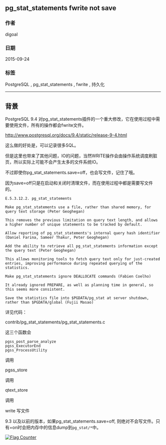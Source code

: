 ## pg_stat_statements fwrite not save  
                                                                                                                         
### 作者                                                                                                        
digoal                                                                                                        
                                                                                                        
### 日期                                                                                                         
2015-09-24                                                                                             
                                                                                                          
### 标签                                                                                                        
PostgreSQL , pg_stat_statements , fwrite , 持久化     
                                                                                                                    
----                                                                                                                    
                                                                                                                     
## 背景                                             
PostgreSQL 9.4 对pg_stat_statements插件的一个重大修改，它在使用过程中需要使用文件，所有的操作都会fwrite文件。  
  
http://www.postgresql.org/docs/9.4/static/release-9-4.html  
  
这么做的好处是，可以记录很多SQL。  
  
但是这里也带来了其他问题，IO的问题，当然WRITE操作会由操作系统调度刷脏页，所以实际上可能不会产生太多的文件系统IO。  
  
不过即使你pg_stat_statements.save=off，也会写文件，记住了哦。  
  
因为save=off只是在启动和关闭时清理文件，而在使用过程中都是需要写文件的。  
  
```  
E.5.3.12.2. pg_stat_statements  
  
Make pg_stat_statements use a file, rather than shared memory, for query text storage (Peter Geoghegan)  
  
This removes the previous limitation on query text length, and allows a higher number of unique statements to be tracked by default.  
  
Allow reporting of pg_stat_statements's internal query hash identifier (Daniel Farina, Sameer Thakur, Peter Geoghegan)  
  
Add the ability to retrieve all pg_stat_statements information except the query text (Peter Geoghegan)  
  
This allows monitoring tools to fetch query text only for just-created entries, improving performance during repeated querying of the statistics.  
  
Make pg_stat_statements ignore DEALLOCATE commands (Fabien Coelho)  
  
It already ignored PREPARE, as well as planning time in general, so this seems more consistent.  
  
Save the statistics file into $PGDATA/pg_stat at server shutdown, rather than $PGDATA/global (Fujii Masao)  
```  
  
详见代码：  
  
contrib/pg_stat_statements/pg_stat_statements.c  
  
  
这三个函数会  
  
```  
pgss_post_parse_analyze  
pgss_ExecutorEnd  
pgss_ProcessUtility  
```  
  
调用  
  
pgss_store  
  
调用  
  
qtext_store  
  
调用  
  
write 写文件  
  
9\.3 以及以前的版本，如果pg_stat_statements.save=off, 则绝对不会写文件。只有=on时会把内存中的信息dump到```pg_stat/*```中。  
  
<a rel="nofollow" href="http://info.flagcounter.com/h9V1"  ><img src="http://s03.flagcounter.com/count/h9V1/bg_FFFFFF/txt_000000/border_CCCCCC/columns_2/maxflags_12/viewers_0/labels_0/pageviews_0/flags_0/"  alt="Flag Counter"  border="0"  ></a>  
  
